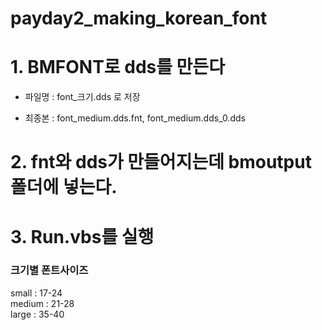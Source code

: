 # payday2_making_korean_font

# 1. BMFONT로 dds를 만든다


- 파일명 : font_크기.dds 로 저장


- 최종본 : font_medium.dds.fnt, font_medium.dds_0.dds





# 2. fnt와 dds가 만들어지는데 bmoutput 폴더에 넣는다.


# 3. Run.vbs를 실행




### 크기별 폰트사이즈<br>
small : 17-24<br>
medium : 21-28<br>
large : 35-40<br>
